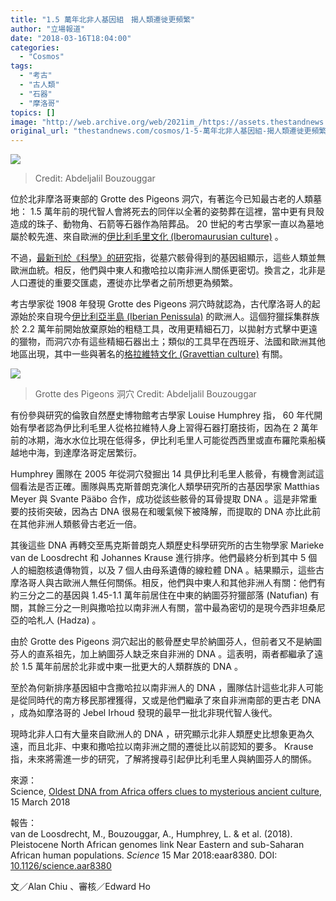 ```yaml
---
title: "1.5 萬年北非人基因組　揭人類遷徙更頻繁"
author: "立場報道"
date: "2018-03-16T18:04:00"
categories:
  - "Cosmos"
tags:
  - "考古"
  - "古人類"
  - "石器"
  - "摩洛哥"
topics: []
image: "http://web.archive.org/web/2021im_/https://assets.thestandnews.com/media/photos/bones_16x9_eutZQ.jpg"
original_url: "thestandnews.com/cosmos/1-5-萬年北非人基因組-揭人類遷徙更頻繁"
---
```

![](http://web.archive.org/web/2021im_/https://assets.thestandnews.com/media/photos/bones_16x9_eutZQ.jpg)
> Credit: Abdeljalil Bouzouggar

位於北非摩洛哥東部的 Grotte des Pigeons 洞穴，有著迄今已知最古老的人類墓地： 1.5 萬年前的現代智人會將死去的同伴以全著的姿勢葬在這裡，當中更有貝殼造成的珠子、動物角、石箭等石器作為陪葬品。 20 世紀的考古學家一直以為墓地屬於較先進、來自歐洲的[伊比利毛里文化 (Iberomaurusian culture)](http://web.archive.org/web/20211229132720/https://en.wikipedia.org/wiki/Iberomaurusian) 。

不過，[最新刊於《科學》的研究](http://web.archive.org/web/20211229132720/http://science.sciencemag.org/content/early/2018/03/14/science.aar8380.full)指，從墓穴骸骨得到的基因組顯示，這些人類並無歐洲血統。相反，他們與中東人和撒哈拉以南非洲人關係更密切。換言之，北非是人口遷徙的重要交匯處，遷徙亦比學者之前所想更為頻繁。

考古學家從 1908 年發現 Grotte des Pigeons 洞穴時就認為，古代摩洛哥人的起源始於來自現今[伊比利亞半島 (Iberian Penissula)](http://web.archive.org/web/20211229132720/https://zh.wikipedia.org/zh-hk/%E4%BC%8A%E6%AF%94%E5%88%A9%E4%BA%9A%E5%8D%8A%E5%B2%9B) 的歐洲人。這個狩獵採集群族於 2.2 萬年前開始放棄原始的粗糙工具，改用更精細石刀，以拋射方式擊中更遠的獵物，而洞穴亦有這些精細石器出土；類似的工具早在西班牙、法國和歐洲其他地區出現，其中一些與著名的[格拉維特文化 (Gravettian culture)](http://web.archive.org/web/20211229132720/https://en.wikipedia.org/wiki/Gravettian) 有關。

![](http://web.archive.org/web/2021im_/https://assets.thestandnews.com/media/photos/16-scientistsdi_5OYsw.jpg)
> Grotte des Pigeons 洞穴 Credit: Abdeljalil Bouzouggar

有份參與研究的倫敦自然歷史博物館考古學家 Louise Humphrey 指， 60 年代開始有學者認為伊比利毛里人從格拉維特人身上習得石器打磨技術，因為在 2 萬年前的冰期，海水水位比現在低得多，伊比利毛里人可能從西西里或直布羅陀乘船橫越地中海，到達摩洛哥定居繁衍。

Humphrey 團隊在 2005 年從洞穴發掘出 14 具伊比利毛里人骸骨，有機會測試這個看法是否正確。團隊與馬克斯普朗克演化人類學研究所的古基因學家 Matthias Meyer 與 Svante Pääbo 合作，成功從該些骸骨的耳骨提取 DNA 。這是非常重要的技術突破，因為古 DNA 很易在和暖氣候下被降解，而提取的 DNA 亦比此前在其他非洲人類骸骨古老近一倍。

其後這些 DNA 再轉交至馬克斯普朗克人類歷史科學研究所的古生物學家 Marieke van de Loosdrecht 和 Johannes Krause 進行排序。他們最終分析到其中 5 個人的細胞核遺傳物質，以及 7 個人由母系遺傳的線粒體 DNA 。結果顯示，這些古摩洛哥人與古歐洲人無任何關係。相反，他們與中東人和其他非洲人有關：他們有約三分之二的基因與 1.45-1.1 萬年前居住在中東的納圖芬狩獵部落 (Natufian) 有關，其餘三分之一則與撒哈拉以南非洲人有關，當中最為密切的是現今西非坦桑尼亞的哈札人 (Hadza) 。

由於 Grotte des Pigeons 洞穴起出的骸骨歷史早於納圖芬人，但前者又不是納圖芬人的直系祖先，加上納圖芬人缺乏來自非洲的 DNA 。這表明，兩者都繼承了遠於 1.5 萬年前居於北非或中東一批更大的人類群族的 DNA 。

至於為何新排序基因組中含撒哈拉以南非洲人的 DNA ，團隊估計這些北非人可能是從同時代的南方移民那裡獲得，又或是他們繼承了來自非洲南部的更古老 DNA ，成為如摩洛哥的 Jebel Irhoud 發現的最早一批北非現代智人後代。

現時北非人口有大量來自歐洲人的 DNA ，研究顯示北非人類歷史比想象更為久遠，而且北非、中東和撒哈拉以南非洲之間的遷徙比以前認知的要多。 Krause 指，未來將需進一步的研究，了解將搜尋引起伊比利毛里人與納圖芬人的關係。

來源：  
Science, [Oldest DNA from Africa offers clues to mysterious ancient culture](http://web.archive.org/web/20211229132720/http://www.sciencemag.org/news/2018/03/oldest-dna-africa-offers-clues-mysterious-ancient-culture), 15 March 2018

報告：  
van de Loosdrecht, M., Bouzouggar, A., Humphrey, L. & et al. (2018). Pleistocene North African genomes link Near Eastern and sub-Saharan African human populations. _Science_ 15 Mar 2018:eaar8380. DOI: [10.1126/science.aar8380](http://web.archive.org/web/20211229132720/http://science.sciencemag.org/content/early/2018/03/14/science.aar8380.full)

文／Alan Chiu 、審核／Edward Ho